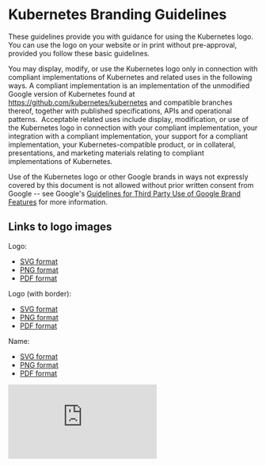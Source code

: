 # Kubernetes Branding Guidelines

These guidelines provide you with guidance for using the Kubernetes logo. You
can use the logo on your website or in print without pre-approval, provided you
follow these basic guidelines.

You may display, modify, or use the Kubernetes logo only in connection with
compliant implementations of Kubernetes and related uses in the following ways.
A compliant implementation is an implementation of the unmodified Google
version of Kubernetes found at https://github.com/kubernetes/kubernetes and
compatible branches thereof, together with published specifications, APIs and
operational patterns.  Acceptable related uses include display, modification,
or use of the Kubernetes logo in connection with your compliant implementation,
your integration with a compliant implementation, your support for a compliant
implementation, your Kubernetes-compatible product, or in collateral,
presentations, and marketing materials relating to compliant implementations of
Kubernetes.

Use of the Kubernetes logo or other Google brands in ways not expressly covered
by this document is not allowed without prior written consent from Google --
see Google's [Guidelines for Third Party Use of Google Brand Features](http://www.google.com/intl/en/permissions/guidelines.html)
for more information.

## Links to logo images

Logo:
   * [SVG format](https://github.com/kubernetes/kubernetes/raw/master/logo/logo.svg)
   * [PNG format](https://github.com/kubernetes/kubernetes/raw/master/logo/logo.png)
   * [PDF format](https://github.com/kubernetes/kubernetes/raw/master/logo/logo.pdf)

Logo (with border):
   * [SVG format](https://github.com/kubernetes/kubernetes/raw/master/logo/logo_with_border.svg)
   * [PNG format](https://github.com/kubernetes/kubernetes/raw/master/logo/logo_with_border.png)
   * [PDF format](https://github.com/kubernetes/kubernetes/raw/master/logo/logo_with_border.pdf)

Name:
   * [SVG format](https://github.com/kubernetes/kubernetes/raw/master/logo/name.svg)
   * [PNG format](https://github.com/kubernetes/kubernetes/raw/master/logo/name.png)
   * [PDF format](https://github.com/kubernetes/kubernetes/raw/master/logo/name.pdf)


[![Analytics](https://kubernetes-site.appspot.com/UA-36037335-10/GitHub/logo/usage_guidelines.md?pixel)]()
